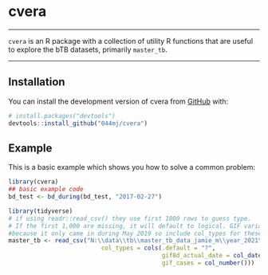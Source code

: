
<!-- README.md is generated from README.Rmd. Please edit that file -->

# cvera

<!-- badges: start -->
<!-- badges: end -->

------------------------------------------------------------------------

`cvera` is an R package with a collection of utility R functions that
are useful to explore the bTB datasets, primarily `master_tb`.

------------------------------------------------------------------------

## Installation

You can install the development version of cvera from
[GitHub](https://github.com/) with:

``` r
# install.packages("devtools")
devtools::install_github("044mj/cvera")
```

## Example

This is a basic example which shows you how to solve a common problem:

``` r
library(cvera)
## basic example code
bd_test <- bd_during(bd_test, "2017-02-27")
```

``` r
library(tidyverse)
# if using readr::read_csv() they use first 1000 rows to guess type. 
# If the first 1,000 are missing, it will default to logical. GIF variables are missing in the first 1000
#because it only came in during May 2019 so include col_types for these variables:
master_tb <- read_csv("N:\\data\\tb\\master_tb_data_jamie_m\\year_2021\\master_tb_14_Apr_2021.csv", 
                          col_types = cols(.default = "?", 
                                           gif8d_actual_date = col_date(), 
                                           gif_cases = col_number()))
```
